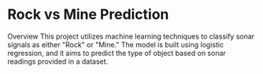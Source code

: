 ﻿# Rock vs Mine Prediction
 
 
Overview
This project utilizes machine learning techniques to classify sonar signals as either "Rock" or "Mine." The model is built using logistic regression, and it aims to predict the type of object based on sonar readings provided in a dataset.
